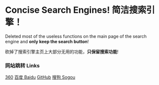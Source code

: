 # Concise Search Engines!	简洁搜索引擎！

Deleted most of the useless functions on the main page of the search engine and **only keep the search button**!

砍掉了搜索引擎主页上大部分无用的功能，**只保留搜索功能**!

### 网站跳转 Links

[360](360/)
[百度 Baidu](baidu/)
[GitHub](github/)
[搜狗 Sogou](sogou/)
